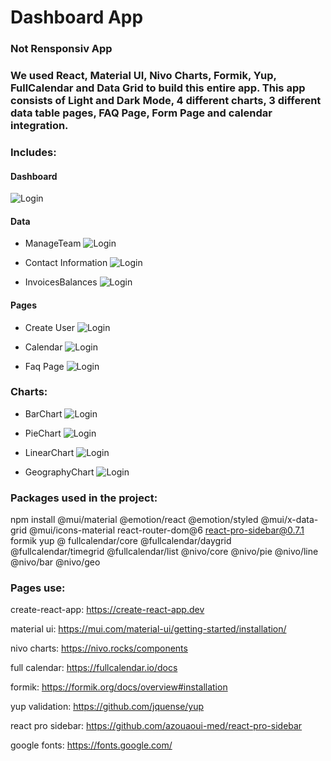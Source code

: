 # Dashboard App
### Not Rensponsiv App

### We used React, Material UI, Nivo Charts, Formik, Yup, FullCalendar and Data Grid to build this entire app. This app consists of Light and Dark Mode, 4 different charts, 3 different data table pages, FAQ Page, Form Page and calendar integration.

### Includes:

#### Dashboard
![Login](https://github.com/Dibeisi/Admin-Dashboard/blob/main/public/ScreenShots/dashboard.png?raw=true)

#### Data
- ManageTeam
![Login](https://github.com/Dibeisi/Admin-Dashboard/blob/main/public/ScreenShots/ManageTeam.png?raw=true)

- Contact Information
![Login](https://github.com/Dibeisi/Admin-Dashboard/blob/main/public/ScreenShots/ContactsInformation.png?raw=true)

- InvoicesBalances
![Login](https://github.com/Dibeisi/Admin-Dashboard/blob/main/public/ScreenShots/InvoicesBalances.png?raw=true)

#### Pages
- Create User
![Login](https://github.com/Dibeisi/Admin-Dashboard/blob/main/public/ScreenShots/ProfileForm.png?raw=true)

- Calendar
![Login](https://github.com/Dibeisi/Admin-Dashboard/blob/main/public/ScreenShots/Calendar.png?raw=true)

- Faq Page
![Login](https://github.com/Dibeisi/Admin-Dashboard/blob/main/public/ScreenShots/FAQ%20Page.png?raw=true)

### Charts:

- BarChart
![Login](https://github.com/Dibeisi/Admin-Dashboard/blob/main/public/ScreenShots/BarChart.png?raw=true)

- PieChart
![Login](https://github.com/Dibeisi/Admin-Dashboard/blob/main/public/ScreenShots/PieChart.png?raw=true)

- LinearChart
![Login](https://github.com/Dibeisi/Admin-Dashboard/blob/main/public/ScreenShots/LineChart.png?raw=true)

- GeographyChart
![Login](https://github.com/Dibeisi/Admin-Dashboard/blob/main/public/ScreenShots/GeographyChart.png?raw=true)

### Packages used in the project:

npm install @mui/material @emotion/react @emotion/styled @mui/x-data-grid @mui/icons-material react-router-dom@6 react-pro-sidebar@0.7.1 formik yup @ fullcalendar/core @fullcalendar/daygrid @fullcalendar/timegrid @fullcalendar/list @nivo/core @nivo/pie @nivo/line @nivo/bar @nivo/geo

### Pages use:

create-react-app: https://create-react-app.dev

material ui: https://mui.com/material-ui/getting-started/installation/

nivo charts: https://nivo.rocks/components

full calendar: https://fullcalendar.io/docs

formik: https://formik.org/docs/overview#installation

yup validation: https://github.com/jquense/yup

react pro sidebar: https://github.com/azouaoui-med/react-pro-sidebar

google fonts: https://fonts.google.com/

